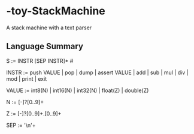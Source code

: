 # -toy-StackMachine
A stack machine with a text parser


## Language Summary

S := INSTR [SEP INSTR]* #

INSTR :=
		push		VALUE
	|	pop
	|	dump
	|	assert	VALUE
	|	add
	|	sub
	|	mul
	|	div
	|	mod
	|	print
	|	exit

VALUE :=
		int8(N)
	|	int16(N)
	|	int32(N)
	|	float(Z)
	|	double(Z)

N := [-]?[0..9]+

Z := [-]?[0..9]+.[0..9]+

SEP := '\n'+
